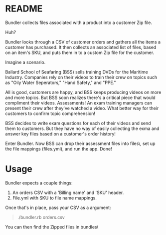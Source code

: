 # README #

Bundler collects files associated with a product into a customer Zip file.

Huh?

Bundler looks through a CSV of customer orders and gathers all the items a customer has purchased. It then collects an associated list of files, based on an item's SKU, and puts them in to a custom Zip file for the customer.

Imagine a scenario.

Ballard School of Seafaring (BSS) sells training DVDs for the Maritime Industry. Companies rely on their videos to train their crew on topics such as "Oily Water Seperators," "Hand Safety," and "PPE."

All is good, customers are happy, and BSS keeps producing videos on more and more topics. But BSS soon realizes there's a critical piece that would compliment their videos. Assessments! An exam training managers can present their crew after they've watched a video. What better way for their customers to confirm topic comprehension!

BSS decides to write exam questions for each of their videos and send them to customers. But they have no way of easily collecting the exma and answer key files based on a customer's order history!

Enter Bundler. Now BSS can drop their assessment files into files\\, set up the file mappings (files.yml), and run the app. Done!

# Usage #

Bundler expects a couple things:

1. An orders CSV with a 'Billing name' and 'SKU' header.
2. File.yml with SKU to file name mappings.

Once that's in place, pass your CSV as a argument:

> ./bundler.rb orders.csv

You can then find the Zipped files in bundles\\